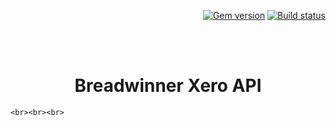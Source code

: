 <p align="right">
    <a href="https://badge.fury.io/rb/Xero-API"><img src="https://badge.fury.io/rb/Xero-API.svg" alt="Gem version"></a> <a href="https://suchimitha.github.io/Xero-API/actions"><img src="https://suchimitha.github.io/Xero-API/workflows/CI/badge.svg" alt="Build status"></a>
</p>
<br><br>
<p align="center">
    <h1 align="center">Breadwinner Xero API</h1>
    
    <br><br><br>
</p>

